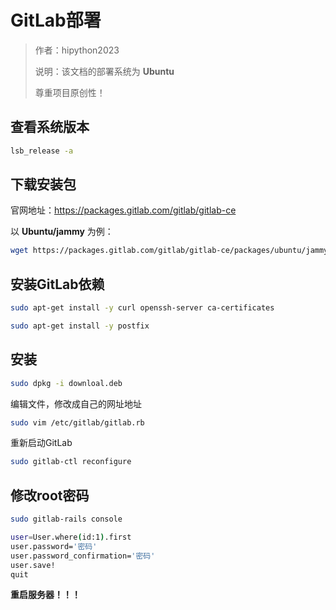 # GitLab部署

> 作者：hipython2023
>
> 说明：该文档的部署系统为 **Ubuntu**
>
> 尊重项目原创性！

## 查看系统版本

~~~sh
lsb_release -a
~~~

## 下载安装包

官网地址：https://packages.gitlab.com/gitlab/gitlab-ce

以 **Ubuntu/jammy** 为例：

~~~sh
wget https://packages.gitlab.com/gitlab/gitlab-ce/packages/ubuntu/jammy/gitlab-ce_16.7.0-ce.0_amd64.deb/download.deb
~~~

## 安装GitLab依赖

~~~sh
sudo apt-get install -y curl openssh-server ca-certificates
~~~

~~~sh
sudo apt-get install -y postfix
~~~

## 安装

~~~sh
sudo dpkg -i downloal.deb
~~~

编辑文件，修改成自己的网址地址

~~~sh
sudo vim /etc/gitlab/gitlab.rb
~~~

重新启动GitLab

~~~ sh
sudo gitlab-ctl reconfigure
~~~

## 修改root密码

~~~~sh
sudo gitlab-rails console
~~~~

~~~ sh
user=User.where(id:1).first 
user.password='密码'
user.password_confirmation='密码' 
user.save! 
quit
~~~

**重启服务器！！！**

